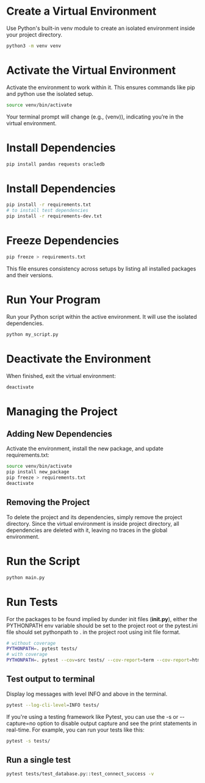 # Create a Virtual Environment  

Use Python's built-in venv module to create an isolated environment inside your project directory.
```bash
python3 -m venv venv
```

# Activate the Virtual Environment

Activate the environment to work within it. This ensures commands like pip and python use the isolated setup.

```bash
source venv/bin/activate
```
Your terminal prompt will change (e.g., (venv)), indicating you’re in the virtual environment.

# Install Dependencies

```bash
pip install pandas requests oracledb
```

# Install Dependencies

```bash
pip install -r requirements.txt
# to install test dependencies
pip install -r requirements-dev.txt
```

# Freeze Dependencies

```bash
pip freeze > requirements.txt
```
This file ensures consistency across setups by listing all installed packages and their versions.

# Run Your Program  

Run your Python script within the active environment. It will use the isolated dependencies.

```bash
python my_script.py
```

# Deactivate the Environment

When finished, exit the virtual environment:  

```bash
deactivate
```

# Managing the Project

## Adding New Dependencies  

Activate the environment, install the new package, and update requirements.txt:  
```bash
source venv/bin/activate
pip install new_package
pip freeze > requirements.txt
deactivate
```

## Removing the Project  

To delete the project and its dependencies, simply remove the project directory. Since the virtual environment is inside project directory, all dependencies are deleted with it, leaving no traces in the global environment.

# Run the Script 

```bash
python main.py
```

# Run Tests

For the packages to be found implied by dunder init files (__init.py__), either the PYTHONPATH env variable should be set to the project root or the pytest.ini file should set pythonpath to . in the project root using init file format. 

```bash
# without coverage
PYTHONPATH=. pytest tests/
# with coverage
PYTHONPATH=. pytest --cov=src tests/ --cov-report=term --cov-report=html
```

## Test output to terminal

Display log messages with level INFO and above in the terminal.
```bash
pytest --log-cli-level=INFO tests/
```

If you're using a testing framework like Pytest, you can use the -s or --capture=no option to disable output capture and see the print statements in real-time.
For example, you can run your tests like this:
```bash
pytest -s tests/
```

## Run a single test

```bash
pytest tests/test_database.py::test_connect_success -v
```
